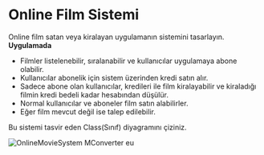 # Online Film Sistemi
Online film satan veya kiralayan uygulamanın sistemini tasarlayın.
**Uygulamada**
* Filmler listelenebilir, sıralanabilir ve kullanıcılar uygulamaya abone olabilir.
* Kullanıcılar abonelik için sistem üzerinden kredi satın alır.
* Sadece abone olan kullanıcılar, kredileri ile film kiralayabilir ve kiraladığı filmin kredi bedeli kadar hesabından düşülür.
* Normal kullanıcılar ve aboneler film satın alabilirler.
* Eğer film mevcut değil ise talep edilebilir.

Bu sistemi tasvir eden Class(Sınıf) diyagramını çiziniz.

![OnlineMovieSystem  MConverter eu](https://github.com/egebatukocak/Patika.dev-OOP/assets/99660189/a39ccc83-d581-48cd-be4e-8702f3449705)
